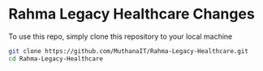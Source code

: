 # Rahma Legacy Healthcare Changes
To use this repo, simply clone this repository to your local machine
```bash
git clone https://github.com/MuthanaIT/Rahma-Legacy-Healthcare.git
cd Rahma-Legacy-Healthcare
```
